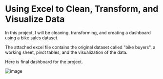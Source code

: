 # Using Excel to Clean, Transform, and Visualize Data
In this project, I will be cleaning, transforming, and creating a dashboard using a bike sales dataset.

The attached excel file contains the original dataset called "bike buyers", a working sheet, pivot tables, and the visualization of the data. 

Here is final dashboard for the project. 

![image](https://user-images.githubusercontent.com/121773446/214508101-0f9e3345-749e-4b98-8166-4674d13f45de.png)
